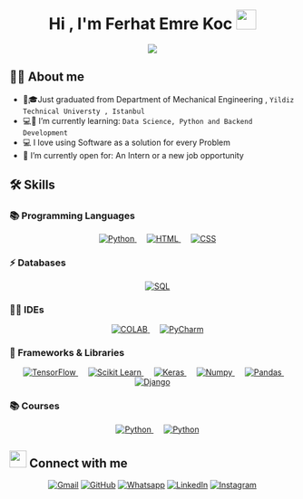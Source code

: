 <h1 align="center">Hi , I'm Ferhat Emre Koc <img src="https://media.giphy.com/media/hvRJCLFzcasrR4ia7z/giphy.gif" width="35"></h1>
<p align="center">
  <a href="https://github.com/DenverCoder1/readme-typing-svg"><img src="https://readme-typing-svg.herokuapp.com?lines=Graduated+from+Mechanical+Engineering;Engineer+building+up+himself+in+Software;Junior+Programmer;Always%20learning%20new%20things🤓&center=true&width=500&height=50"></a>
</p>

## :sassy_man:  About me
- :school:🎓Just graduated from Department of Mechanical Engineering , `Yildiz Technical Universty , Istanbul`
- 💻🌱 I’m currently learning: `Data Science, Python and Backend Development`
- 💻 I love using Software as a solution for every Problem
- 💞️ I’m currently open for: An Intern or a new job opportunity



## 🛠️ Skills

### 📚 Programming Languages

<p align="center"> 
  &emsp;
   <a href="https://www.python.org" target="_blank">
    <img alt="Python" src="https://img.shields.io/badge/Python-FFD43B?style=for-the-badge&logo=python&logoColor=blue">
  </a>
  &emsp;
   <a href="https://html.com" target="_blank">
    <img alt="HTML" src="https://img.shields.io/badge/HTML5-E34F26?style=for-the-badge&logo=html5&logoColor=white">
  </a>
  &emsp;
   <a href="https://www.w3.org/Style/CSS/Overview.en.html" target="_blank">
    <img alt="CSS" src="https://img.shields.io/badge/CSS3-1572B6?style=for-the-badge&logo=css3&logoColor=white">
  </a>
</p>

### ⚡ Databases

<p align="center"> 
  &emsp;
  <a href="https://www.postgresql.org" target="_blank">
    <img alt="SQL" src="https://img.shields.io/badge/PostgreSQL-316192?style=for-the-badge&logo=postgresql&logoColor=white">
  </a>
</p>

### 👩‍💻 IDEs
<p align="center"> 
  &emsp;
  <a href="https://colab.research.google.com" target="_blank"> 
    <img alt="COLAB" src="https://img.shields.io/badge/Colab-F9AB00?style=for-the-badge&logo=googlecolab&color=525252"/>
  </a>
  &emsp;
  <a href="https://www.jetbrains.com/pycharm/" target="_blank"> 
    <img alt="PyCharm" src="https://img.shields.io/badge/PyCharm-000000.svg?&style=for-the-badge&logo=PyCharm&logoColor=white"/>
  </a>
</p>
	
  

### 🚀 Frameworks & Libraries

<p align="center"> 
  &emsp; 
  <a href="https://www.tensorflow.org/" target="_blank"> 
   <img alt="TensorFlow" src="https://img.shields.io/badge/TensorFlow-FF6F00?style=for-the-badge&logo=TensorFlow&logoColor=white">
  </a>   
  &emsp;
  <a href="https://scikit-learn.org/" target="_blank">
    <img alt="Scikit Learn" src="https://img.shields.io/badge/scikit_learn-F7931E?style=for-the-badge&logo=scikit-learn&logoColor=white">
  </a> 
   &emsp;
  <a href="https://keras.io/" target="_blank"> 
    <img alt="Keras" src="https://img.shields.io/badge/Keras-D00000?style=for-the-badge&logo=Keras&logoColor=white"/>
  </a>
  </a> 
   &emsp;
  <a href="https://numpy.org" target="_blank"> 
    <img alt="Numpy" src="https://img.shields.io/badge/Numpy-777BB4?style=for-the-badge&logo=numpy&logoColor=white"/>
  </a>
  </a> 
   &emsp;
  <a href="https://pandas.pydata.org" target="_blank"> 
    <img alt="Pandas" src="https://img.shields.io/badge/Pandas-2C2D72?style=for-the-badge&logo=pandas&logoColor=white"/>
  </a>
   </a> 
   &emsp;
  <a href="https://www.djangoproject.com" target="_blank"> 
    <img alt="Django" src="https://img.shields.io/badge/Django-092E20?style=for-the-badge&logo=django&logoColor=green"/>
  </a>
</p>


### 📚 Courses

<p align="center"> 
  &emsp; 
  <a href="https://verified.cv/en/verify/21860907800868?ref=email" target="_blank"> 
   <img alt="Python" src="https://img.shields.io/badge/Python WtechPlatform-316192?style=for-the-badge&logo=Python&logoColor=white">
  </a>
  &emsp; 
  <a href="https://www.btkakademi.gov.tr" target="_blank"> 
   <img alt="Python" src="https://img.shields.io/badge/Python and TensorFlow Data Science-FF6F00?style=for-the-badge&logo=TensorFlow&logoColor=white">
  </a> 
</p>

## <img src="https://media.giphy.com/media/iY8CRBdQXODJSCERIr/giphy.gif" width="30px"> Connect with me
<p align="center">
	<a href="mailto:ferhatemre70@gmail.com"><img img src="https://img.shields.io/badge/Gmail-D14836?style=for-the-badge&logo=gmail&logoColor=white" alt="Gmail"/></a>
	<a href="https://github.com/ferhatemrekoc"><img src="https://img.shields.io/badge/GitHub-100000?style=for-the-badge&logo=github&logoColor=white" alt="GitHub"/></a>
	<a href="https://wa.me/0905313043440"><img src="https://img.shields.io/badge/WhatsApp-25D366?style=for-the-badge&logo=whatsapp&logoColor=white" alt="Whatsapp"/></a>
	<a href="https://www.linkedin.com/in/ferhatemrekoc768/"><img src="https://img.shields.io/badge/LinkedIn-0077B5?style=for-the-badge&logo=linkedin&logoColor=white" alt="LinkedIn"/></a>
	<a href="https://www.instagram.com/ferhatisovic/"><img src="https://img.shields.io/badge/Instagram-E4405F?style=for-the-badge&logo=instagram&logoColor=white" alt="Instagram"/></a>
</p>

